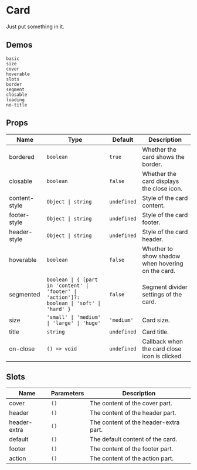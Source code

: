 # Card

Just put something in it.

## Demos

```demo
basic
size
cover
hoverable
slots
border
segment
closable
loading
no-title
```

## Props

| Name | Type | Default | Description |
| --- | --- | --- | --- |
| bordered | `boolean` | `true` | Whether the card shows the border. |
| closable | `boolean` | `false` | Whether the card displays the close icon. |
| content-style | `Object \| string` | `undefined` | Style of the card content. |
| footer-style | `Object \| string` | `undefined` | Style of the card footer. |
| header-style | `Object \| string` | `undefined` | Style of the card header. |
| hoverable | `boolean` | `false` | Whether to show shadow when hovering on the card. |
| segmented | `boolean \| { [part in 'content' \| 'footer' \| 'action']?: boolean \| 'soft' \| 'hard' }` | `false` | Segment divider settings of the card. |
| size | `'small' \| 'medium' \| 'large' \| 'huge'` | `'medium'` | Card size. |
| title | `string` | `undefined` | Card title. |
| on-close | `() => void` | `undefined` | Callback when the card close icon is clicked |

## Slots

| Name         | Parameters | Description                           |
| ------------ | ---------- | ------------------------------------- |
| cover        | `()`       | The content of the cover part.        |
| header       | `()`       | The content of the header part.       |
| header-extra | `()`       | The content of the header-extra part. |
| default      | `()`       | The default content of the card.      |
| footer       | `()`       | The content of the footer part.       |
| action       | `()`       | The content of the action part.       |

